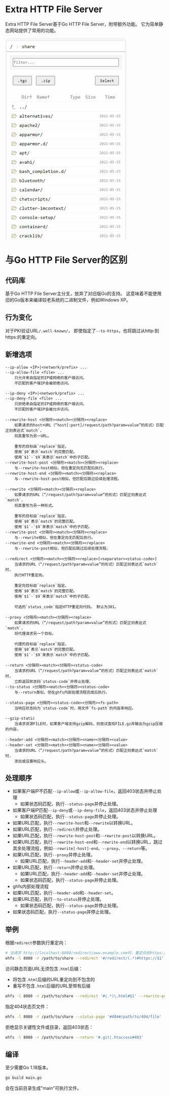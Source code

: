 # Extra HTTP File Server

Extra HTTP File Server基于Go HTTP File Server，附带额外功能。
它为简单静态网站提供了常用的功能。

![Extra HTTP File Server pages](doc/ehfs.gif)

# 与Go HTTP File Server的区别

## 代码库

基于Go HTTP File Server主分支，放弃了对旧版Go的支持。
这意味着不能使用旧的Go版本来编译较老系统的二进制文件，例如Windows XP。

## 行为变化
对于PKI验证URL`/.well-known/`，
即使指定了`--to-https`，也将跳过从http:到https:的重定向。

## 新增选项

```
--ip-allow <IP>|<network/prefix> ...
--ip-allow-file <file> ...
    只允许来自指定的IP或网络的客户端访问。
    不匹配的客户端IP会被拒绝访问。

--ip-deny <IP>|<network/prefix> ...
--ip-deny-file <file> ...
    只拒绝来自指定的IP或网络的客户端访问。
    不匹配的客户端IP会被允许访问。

--rewrite-host <分隔符><match><分隔符><replace>
    如果请求的host+URL（“host[:port]/request/path?param=value”的形式）匹配正则表达式`match`，
    将其重写为另一URL。

    重写的目标由`replace`指定。
    使用`$0`表示`match`的完整匹配。
    使用`$1`-`$9`来表示`match`中的子匹配。
--rewrite-host-post <分隔符><match><分隔符><replace>
    与--rewrite-host相似，但在重定向无匹配后执行。
--rewrite-host-end <分隔符><match><分隔符><replace>
    与--rewrite-host-post相似，但匹配后跳过后续处理流程。

--rewrite <分隔符><match><分隔符><replace>
    如果请求的URL（“/request/path?param=value”的形式）匹配正则表达式`match`，
    将其重写为另一种形式。

    重写的目标由`replace`指定。
    使用`$0`表示`match`的完整匹配。
    使用`$1`-`$9`来表示`match`中的子匹配。
--rewrite-post <分隔符><match><分隔符><replace>
    与--rewrite相似，但在重定向无匹配后执行。
--rewrite-end <分隔符><match><分隔符><replace>
    与--rewrite-post相似，但匹配后跳过后续处理流程。

--redirect <分隔符><match><分隔符><replace>[<separator><status-code>]
    当请求的URL（“/request/path?param=value”的形式）匹配正则表达式`match`时，
    执行HTTP重定向。

    重定向目标由`replace`指定。
    使用`$0`表示`match`的完整匹配。
    使用`$1`-`$9`来表示`match`中的子匹配。

    可选的`status_code`指定HTTP重定向代码。 默认为301。

--proxy <分隔符><match><分隔符><replace>
    如果请求的URL（“/request/path?param=value”的形式）匹配正则表达式`match`，
    将代理请求另一个目标。

    代理的目标由`replace`指定。
    使用`$0`表示`match`的完整匹配。
    使用`$1`-`$9`来表示`match`中的子匹配。

--return <分隔符><match><分隔符><status-code>
    当请求的URL（“/request/path?param=value”的形式）匹配正则表达式`match`时，
    立即返回状态码`status-code`并停止处理。
--to-status <分隔符><match><分隔符><status-code>
    与--return类似，但在ghfs内部处理流程完成后执行。

--status-page <分隔符><status-code><分隔符><fs-path>
    当响应状态码为`status-code`时，用文件`fs-path`的内容来响应。

--gzip-static
    当请求资源FILE时，如果客户端支持gzip解码，则尝试查找FILE.gz并输出为gzip压缩的内容。

--header-add <分隔符><match><分隔符><name><分隔符><value>
--header-set <分隔符><match><分隔符><name><分隔符><value>
    当请求的URL（“/request/path?param=value”的形式）匹配正则表达式`match`时，
    添加或设置响应头。
```

## 处理顺序

- 如果客户端IP不匹配`--ip-allow`或`--ip-allow-file`，返回403状态并停止处理
  - 如果状态码匹配，执行`--status-page`并停止处理。
- 如果客户端IP匹配`--ip-deny`或`--ip-deny-file`，返回403状态并停止处理
  - 如果状态码匹配，执行`--status-page`并停止处理。
- 如果URL匹配，执行`--rewrite-host`和`--rewrite`以转换URL。
- 如果URL匹配，执行`--redirect`并停止处理。
- 如果URL匹配，执行`--rewrite-host-post`和`--rewrite-post`以转换URL。
- 如果URL匹配，执行`--rewrite-host-end`和`--rewrite-end`以转换URL，跳过其余处理流程，例如`--rewrite[-host]-end`、`--proxy`、`--return`等。
- 如果URL匹配，执行`--proxy`并停止处理。
  - 如果URL匹配，执行`--header-add`和`--header-set`并停止处理。
- 如果URL匹配，执行`--return`并停止处理。
  - 如果URL匹配，执行`--header-add`和`--header-set`并停止处理。
  - 如果状态码匹配，执行`--status-page`并停止处理。
- ghfs内部处理流程
- 如果URL匹配，执行`--header-add`和`--header-set`。
- 如果URL匹配，执行`--to-status`并停止处理。
  - 如果状态码匹配，执行`--status-page`并停止处理。
- 如果状态码匹配，执行`--status-page`并停止处理。

## 举例

根据`redirect`参数执行重定向：

```sh
# 当请求 http://localhost:8080/redirect/www.example.com时，重定向到https://www.example.com
ehfs -l 8080 -r /path/to/share --redirect '#/redirect/(.*)#https://$1'
```

访问静态页面URL无须包含`.html`后缀：
- 将包含`.html`后缀的URL重定向到不包含的
- 重写不包含`.html`后缀的URL至带有后缀

```sh
ehfs -l 8080 -r /path/to/share --redirect '#(.*)\.html#$1' --rewrite-post '#^.*/[^/.]+$#$0.html'
```

指定404状态页文件：

```sh
ehfs -l 8080 -r /path/to/share --status-page '#404#/path/to/404/file'
```

拒绝显示关键性文件或目录，返回403状态：

```sh
ehfs -l 8080 -r /path/to/share --return '#.git|.htaccess#403'
```

## 编译
至少需要Go 1.18版本。
```sh
go build main.go
```
会在当前目录生成"main"可执行文件。
